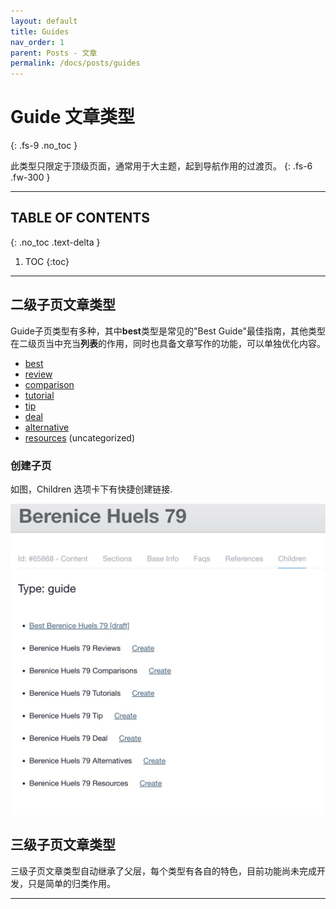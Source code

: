 ```yaml
---
layout: default
title: Guides
nav_order: 1
parent: Posts - 文章
permalink: /docs/posts/guides
---
```


# Guide 文章类型
{: .fs-9 .no_toc }

此类型只限定于顶级页面，通常用于大主题，起到导航作用的过渡页。
{: .fs-6 .fw-300 }

---

## TABLE OF CONTENTS
{: .no_toc .text-delta }

1. TOC
{:toc}

---

## 二级子页文章类型

Guide子页类型有多种，其中**best**类型是常见的"Best Guide"最佳指南，其他类型在二级页当中充当**列表**的作用，同时也具备文章写作的功能，可以单独优化内容。

- [best] 
- [review]
- [comparison]
- [tutorial]
- [tip]
- [deal]
- [alternative]
- [resources] (uncategorized)

### 创建子页

如图，Children 选项卡下有快捷创建链接.

![创建子页](../../../assets/images/posts/index/root_create_child.jpg)


## 三级子页文章类型

三级子页文章类型自动继承了父层，每个类型有各自的特色，目前功能尚未完成开发，只是简单的归类作用。

---

[best]: ../../../docs/posts/guides/best
[review]: ../../../docs/posts/guides/review
[comparison]: ../../../docs/posts/guides/comparison
[tutorial]: ../../../docs/posts/guides/tutorial
[tip]: ../../../docs/posts/guides/tip
[deal]: ../../../docs/posts/guides/deal
[alternative]: ../../../docs/posts/guides/alternative
[resources]: ../../../docs/posts/guides/resources